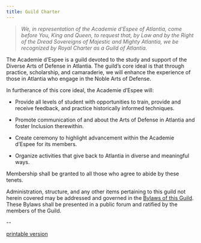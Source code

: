 ```yaml
---
title: Guild Charter
---
```


>*We, in representation of the Academie d’Espee of Atlantia, come before You, King and Queen, to request that, by Law and by the Right of the Dread Sovereigns of Majestic and Mighty Atlantia, we be recognized by Royal Charter as a Guild of Atlantia.*

The Academie d’Espee is a guild devoted to the study and support of the Diverse Arts of Defense in Atlantia. The guild’s core ideal is that through practice, scholarship, and camaraderie, we will enhance the experience of those in Atlantia who engage in the Noble Arts of Defense. 

In furtherance of this core ideal, the Academie d’Espee will:
* Provide all levels of student with opportunities to train, provide and receive feedback, and practice historically informed techniques. 

* Promote communication of and about the Arts of Defense in Atlantia and foster Inclusion therewithin.

* Create ceremony to highlight advancement within the Academie d’Espee for its members.

* Organize activities that give back to Atlantia in diverse and meaningful ways.

Membership shall be granted to all those who agree to abide by these tenets.

Administration, structure, and any other items pertaining to this guild not herein covered may be addressed and governed in the [Bylaws of this Guild](/bylaws). These Bylaws shall be presented in a public forum and ratified by the members of the Guild.

-- 

[printable version](/artwork/ade-charter-printable.pdf)
